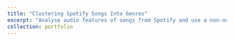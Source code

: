 ```yaml
---
title: "Clustering Spotify Songs Into Genres"
excerpt: "Analyse audio features of songs from Spotify and use a non-negative matrix factorization to cluster songs into various genresrals"
collection: portfolio
---
```


